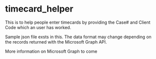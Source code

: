 # timecard_helper
This is to help people enter timecards by providing the Case# and Client Code which an user has worked.

Sample json file exsts in this. The data format may change depending on the records returned with the Microsoft Graph API.

More information on Microsoft Graph to come